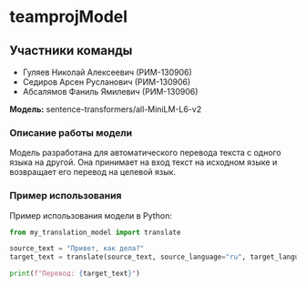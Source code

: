 # teamprojModel
## Участники команды

- Гуляев Николай Алексеевич (РИМ-130906)
- Седиров Арсен Русланович (РИМ-130906)
- Абсалямов Фаниль Ямилевич (РИМ-130906)

**Модель:** sentence-transformers/all-MiniLM-L6-v2


### Описание работы модели

Модель разработана для автоматического перевода текста с одного языка на другой. Она принимает на вход текст на исходном языке и возвращает его перевод на целевой язык.

### Пример использования

Пример использования модели в Python:

```python
from my_translation_model import translate

source_text = "Привет, как дела?"
target_text = translate(source_text, source_language="ru", target_language="en")

print(f"Перевод: {target_text}")
